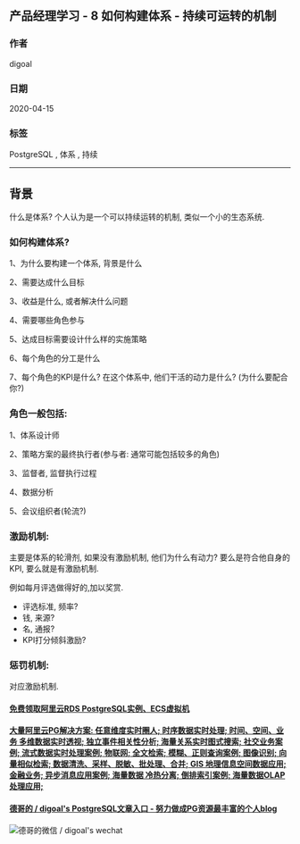 ## 产品经理学习 - 8 如何构建体系 - 持续可运转的机制  
  
### 作者  
digoal  
  
### 日期  
2020-04-15  
  
### 标签  
PostgreSQL , 体系 , 持续   
  
----  
  
## 背景  
什么是体系? 个人认为是一个可以持续运转的机制, 类似一个小的生态系统.    
  
### 如何构建体系?    
  
1、为什么要构建一个体系, 背景是什么  
  
2、需要达成什么目标  
  
3、收益是什么, 或者解决什么问题  
  
4、需要哪些角色参与  
  
5、达成目标需要设计什么样的实施策略  
  
6、每个角色的分工是什么  
  
7、每个角色的KPI是什么? 在这个体系中, 他们干活的动力是什么? (为什么要配合你?)  
  
### 角色一般包括:   
  
1、体系设计师  
  
2、策略方案的最终执行者(参与者: 通常可能包括较多的角色)  
  
3、监督者, 监督执行过程  
  
4、数据分析  
  
5、会议组织者(轮流?)  
  
### 激励机制:  
主要是体系的轮滑剂, 如果没有激励机制, 他们为什么有动力? 要么是符合他自身的KPI, 要么就是有激励机制.  
  
例如每月评选做得好的,加以奖赏.  
  
- 评选标准, 频率?  
- 钱, 来源?   
- 名, 通报?   
- KPI打分倾斜激励?   
  
### 惩罚机制:  
对应激励机制.  
   
  
  
  
  
  
  
  
  
  
  
  
  
  
  
  
  
  
#### [免费领取阿里云RDS PostgreSQL实例、ECS虚拟机](https://www.aliyun.com/database/postgresqlactivity "57258f76c37864c6e6d23383d05714ea")
  
  
#### [大量阿里云PG解决方案: 任意维度实时圈人; 时序数据实时处理; 时间、空间、业务 多维数据实时透视; 独立事件相关性分析; 海量关系实时图式搜索; 社交业务案例; 流式数据实时处理案例; 物联网; 全文检索; 模糊、正则查询案例; 图像识别; 向量相似检索; 数据清洗、采样、脱敏、批处理、合并; GIS 地理信息空间数据应用; 金融业务; 异步消息应用案例; 海量数据 冷热分离; 倒排索引案例; 海量数据OLAP处理应用;](https://yq.aliyun.com/topic/118 "40cff096e9ed7122c512b35d8561d9c8")
  
  
#### [德哥的 / digoal's PostgreSQL文章入口 - 努力做成PG资源最丰富的个人blog](https://github.com/digoal/blog/blob/master/README.md "22709685feb7cab07d30f30387f0a9ae")
  
  
![德哥的微信 / digoal's wechat](../pic/digoal_weixin.jpg "f7ad92eeba24523fd47a6e1a0e691b59")
  
